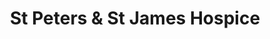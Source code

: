 ---
title: "St Peters & St James Hospice"
url: /haywards-heath/st-peters-and-st-james-hospice-south-road/
shop: charity
---